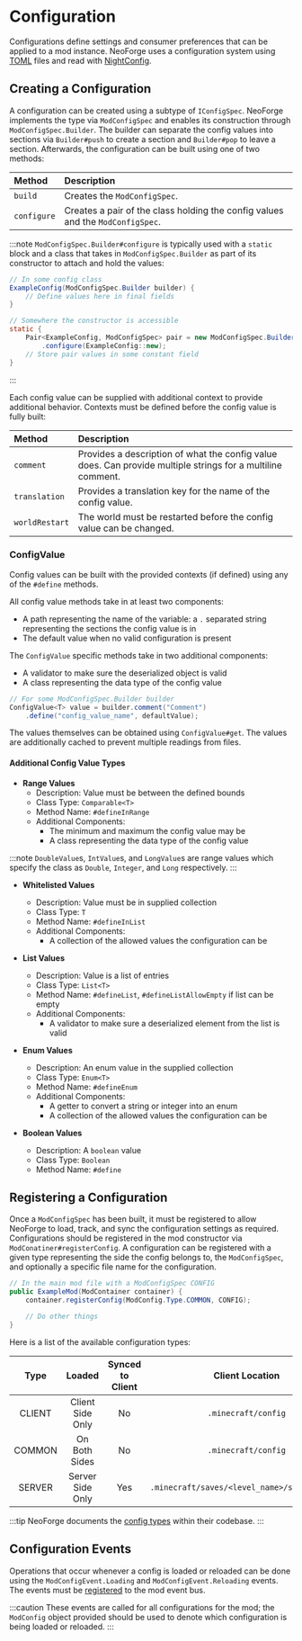 # Configuration

Configurations define settings and consumer preferences that can be applied to a mod instance. NeoForge uses a configuration system using [TOML][toml] files and read with [NightConfig][nightconfig].

## Creating a Configuration

A configuration can be created using a subtype of `IConfigSpec`. NeoForge implements the type via `ModConfigSpec` and enables its construction through `ModConfigSpec.Builder`. The builder can separate the config values into sections via `Builder#push` to create a section and `Builder#pop` to leave a section. Afterwards, the configuration can be built using one of two methods:

 Method     | Description
 :---       | :---
`build`     | Creates the `ModConfigSpec`.
`configure` | Creates a pair of the class holding the config values and the `ModConfigSpec`.

:::note
`ModConfigSpec.Builder#configure` is typically used with a `static` block and a class that takes in `ModConfigSpec.Builder` as part of its constructor to attach and hold the values:

```java
// In some config class
ExampleConfig(ModConfigSpec.Builder builder) {
    // Define values here in final fields
}

// Somewhere the constructor is accessible
static {
    Pair<ExampleConfig, ModConfigSpec> pair = new ModConfigSpec.Builder()
        .configure(ExampleConfig::new);
    // Store pair values in some constant field
}
```
:::

Each config value can be supplied with additional context to provide additional behavior. Contexts must be defined before the config value is fully built:

| Method         | Description                                                                                                 |
|:---------------|:------------------------------------------------------------------------------------------------------------|
| `comment`      | Provides a description of what the config value does. Can provide multiple strings for a multiline comment. |
| `translation`  | Provides a translation key for the name of the config value.                                                |
| `worldRestart` | The world must be restarted before the config value can be changed.                                         |

### ConfigValue

Config values can be built with the provided contexts (if defined) using any of the `#define` methods.

All config value methods take in at least two components:

- A path representing the name of the variable: a `.` separated string representing the sections the config value is in
- The default value when no valid configuration is present

The `ConfigValue` specific methods take in two additional components:

- A validator to make sure the deserialized object is valid
- A class representing the data type of the config value

```java
// For some ModConfigSpec.Builder builder
ConfigValue<T> value = builder.comment("Comment")
    .define("config_value_name", defaultValue);
```

The values themselves can be obtained using `ConfigValue#get`. The values are additionally cached to prevent multiple readings from files.

#### Additional Config Value Types

- **Range Values**
    - Description: Value must be between the defined bounds
    - Class Type: `Comparable<T>`
    - Method Name: `#defineInRange`
    - Additional Components:
        - The minimum and maximum the config value may be
        - A class representing the data type of the config value

:::note
`DoubleValue`s, `IntValue`s, and `LongValue`s are range values which specify the class as `Double`, `Integer`, and `Long` respectively.
:::

- **Whitelisted Values**
    - Description: Value must be in supplied collection
    - Class Type: `T`
    - Method Name: `#defineInList`
    - Additional Components:
        - A collection of the allowed values the configuration can be

- **List Values**
    - Description: Value is a list of entries
    - Class Type: `List<T>`
    - Method Name: `#defineList`, `#defineListAllowEmpty` if list can be empty
    - Additional Components:
        - A validator to make sure a deserialized element from the list is valid

- **Enum Values**
    - Description: An enum value in the supplied collection
    - Class Type: `Enum<T>`
    - Method Name: `#defineEnum`
    - Additional Components:
        - A getter to convert a string or integer into an enum
        - A collection of the allowed values the configuration can be

- **Boolean Values**
    - Description: A `boolean` value
    - Class Type: `Boolean`
    - Method Name: `#define`

## Registering a Configuration

Once a `ModConfigSpec` has been built, it must be registered to allow NeoForge to load, track, and sync the configuration settings as required. Configurations should be registered in the mod constructor via `ModConatiner#registerConfig`. A configuration can be registered with a given type representing the side the config belongs to, the `ModConfigSpec`, and optionally a specific file name for the configuration.

```java
// In the main mod file with a ModConfigSpec CONFIG
public ExampleMod(ModContainer container) {
    container.registerConfig(ModConfig.Type.COMMON, CONFIG);

    // Do other things
}
```

Here is a list of the available configuration types:

|  Type  |      Loaded      | Synced to Client |               Client Location                |           Server Location            | Default File Suffix |
|:------:|:----------------:|:----------------:|:--------------------------------------------:|:------------------------------------:|:--------------------|
| CLIENT | Client Side Only |        No        |             `.minecraft/config`              |                 N/A                  | `-client`           |
| COMMON |  On Both Sides   |        No        |             `.minecraft/config`              |       `<server_folder>/config`       | `-common`           |
| SERVER | Server Side Only |       Yes        | `.minecraft/saves/<level_name>/serverconfig` | `<server_folder>/world/serverconfig` | `-server`           |

:::tip
NeoForge documents the [config types][type] within their codebase.
:::

## Configuration Events

Operations that occur whenever a config is loaded or reloaded can be done using the `ModConfigEvent.Loading` and `ModConfigEvent.Reloading` events. The events must be [registered][events] to the mod event bus.

:::caution
These events are called for all configurations for the mod; the `ModConfig` object provided should be used to denote which configuration is being loaded or reloaded.
:::

[toml]: https://toml.io/
[nightconfig]: https://github.com/TheElectronWill/night-config
[type]: https://github.com/neoforged/FancyModLoader/blob/19d6326b810233e683f1beb3d28e41372e1e89d1/core/src/main/java/net/neoforged/fml/config/ModConfig.java#L83-L111
[events]: ../concepts/events.md#registering-an-event-handler
